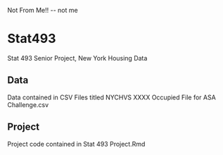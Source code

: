 Not From Me!! -- not me

# Stat493
Stat 493 Senior Project, New York Housing Data

## Data
Data contained in CSV Files titled NYCHVS XXXX Occupied File for ASA Challenge.csv

## Project
Project code contained in Stat 493 Project.Rmd
